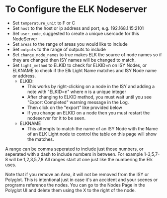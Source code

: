 
# To Configure the ELK Nodeserver

- Set `temperature_unit` to F or C
- Set `host` to the host or ip address and port, e.g. 192.168.1.15:2101
- Set `user_code`, suggested to create a unique usercode for this NodeServer
- Set `areas` to the range of areas you would like to include
- Set `outputs` to the range of outputs to include
- Set `change_node_names` to true makes ELK the source of node names so if they are changed then ISY names will be changed to match.
- Set `light_method` to ELKID to check for ELKID=n on ISY Nodes, or ELKNAME to check if the Elk Light Name matches and ISY Node name or address.
  - ELKID:
    - This works by right-clicking on a node in the ISY and adding a note with "ELKID=n" where n is a unique integer
    - After changing to ELKID method, you must wait until you see "Export Completed" warning message in the Log.
    - Then click on the "export" like provided below
    - If you change an ELKID on a node then you must restart the nodeserver for it to be seen.
  - ELKNAME
    - This attempts to match the name of an ISY Node with the Name of an ELK Light node to control the table on this page will show the matches.

A range can be comma seperated to include just those numbers, or seperated with a dash to include numbers in between.  For example 1-3,5,7-8 will be 1,2,3,5,7,8
All ranges start at one just like the numbering the Elk uses.

Note that if you remove an Area, it will not be removed from the ISY or Polyglot.  This is intentional just in case it's an accident and your scenes or programs reference the nodes.  You can go to the Nodes Page in the Polyglot UI and delete them using the X to the right of the node.



